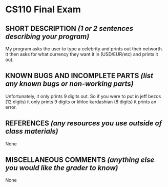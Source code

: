 # CS110 Final Exam

## SHORT DESCRIPTION *(1 or 2 sentences describing your program)*
My program asks the user to type a celebrity and prints out their networth. It then asks for what currency they want it in (USD/EUR/etc) and prints it out.
## KNOWN BUGS AND INCOMPLETE PARTS *(list any known bugs or non-working parts)*
Unfortunately, it only prints 9 digits out. So if you were to put in jeff bezos (12 digits) it only prints 9 digits or khloe kardashian (8 digits) it prints an error.
## REFERENCES *(any resources you use outside of class materials)*
None
## MISCELLANEOUS COMMENTS *(anything else you would like the grader to know)*
None